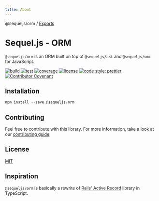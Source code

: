```yaml
---
title: About
---
```


@sequeljs/orm / [Exports](modules.md)

# Sequel.js - ORM

`@sequeljs/orm` is an ORM built on top of `@sequeljs/ast` and `@sequeljs/omi`
for JavaScript.

[![build](https://github.com/sequeljs/orm/workflows/build/badge.svg)](https://github.com/sequeljs/orm/)
[![test](https://github.com/sequeljs/orm/workflows/test/badge.svg)](https://github.com/sequeljs/orm/)
[![coverage](https://coveralls.io/repos/github/sequeljs/orm/badge.svg?branch=main)](https://coveralls.io/github/sequeljs/orm?branch=main)
[![license](https://img.shields.io/github/license/sequeljs/orm)](https://github.com/sequeljs/orm/blob/main/LICENSE.md)
[![code style: prettier](https://img.shields.io/badge/code_style-prettier-ff69b4.svg)](https://github.com/prettier/prettier)
[![Contributor Covenant](https://img.shields.io/badge/Contributor%20Covenant-v2.0%20adopted-ff69b4.svg)](https://github.com/sequeljs/orm/blob/main/CODE_OF_CONDUCT.md)

## Installation

```JavaScript
npm install --save @sequeljs/orm
```

## Contributing

Feel free to contribute with this library. For more information, take a look at
our
[contributing guide](https://github.com/sequeljs/orm/blob/main/CONTRIBUTING.md).

## License

[MIT](https://github.com/sequeljs/orm/blob/main/LICENSE)

## Inspiration

`@sequeljs/orm` is basically a rewrite of
[Rails' Active Record](https://github.com/rails/rails/tree/v6.1.0/activerecord)
library in TypeScript.
